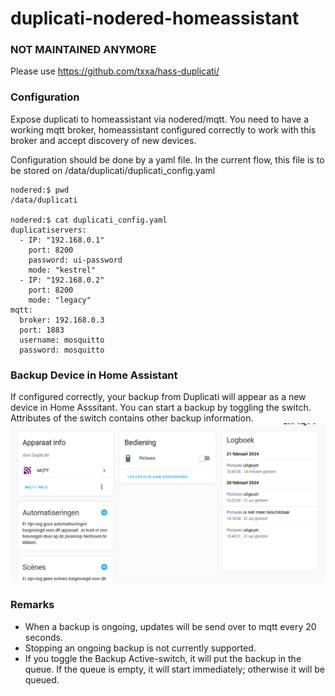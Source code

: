 duplicati-nodered-homeassistant
===============================
### NOT MAINTAINED ANYMORE
Please use https://github.com/txxa/hass-duplicati/

### Configuration
Expose duplicati to homeassistant via nodered/mqtt.
You need to have a working mqtt broker, homeassistant configured correctly to work with this broker and accept discovery of new devices.

Configuration should be done by a yaml file. In the current flow, this file is to be stored on /data/duplicati/duplicati_config.yaml

```
nodered:$ pwd
/data/duplicati

nodered:$ cat duplicati_config.yaml
duplicatiservers:
  - IP: "192.168.0.1"
    port: 8200
    password: ui-password
    mode: "kestrel"
  - IP: "192.168.0.2"
    port: 8200
    mode: "legacy"
mqtt:
  broker: 192.168.0.3
  port: 1883
  username: mosquitto
  password: mosquitto
```

### Backup Device in Home Assistant
If configured correctly, your backup from Duplicati will appear as a new device in Home Asssitant. You can start a backup by toggling the switch. Attributes of the switch contains other backup information.
![](HA_duplicati_screenshot.PNG)

### Remarks 
* When a backup is ongoing, updates will be send over to mqtt every 20 seconds.
* Stopping an ongoing backup is not currently supported.
* If you toggle the Backup Active-switch, it will put the backup in the queue. If the queue is empty, it will start immediately; otherwise it will be queued.
